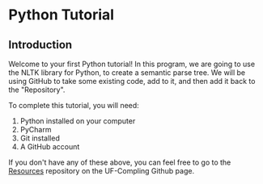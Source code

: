 # Python Tutorial

## Introduction
Welcome to your first Python tutorial! In this program, we are going to use the NLTK library for Python, to create a semantic parse tree. We will be using GitHub to take some existing code, add to it, and then add it back to the "Repository".

To complete this tutorial, you will need:

 1. Python installed on your computer
 2. PyCharm
 3. Git installed
 4. A GitHub account

If you don't have any of these above, you can feel free to go to the [Resources](https://github.com/UF-CompLing/Resources/blob/master/Downloads.md) repository on the UF-Compling Github page.